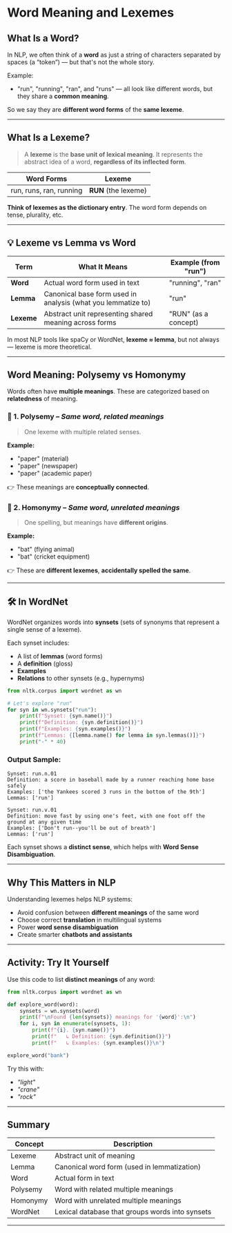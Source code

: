 # Word Meaning and Lexemes

## What Is a Word?

In NLP, we often think of a **word** as just a string of characters separated by spaces (a “token”) — but that's not the whole story.

Example:

- "run", "running", "ran", and "runs" — all look like different words, but they share a **common meaning**.

So we say they are **different word forms** of the **same lexeme**.

---

## What Is a Lexeme?

> A **lexeme** is the **base unit of lexical meaning**. It represents the abstract idea of a word, **regardless of its inflected form**.

|Word Forms|Lexeme|
|---|---|
|run, runs, ran, running|**RUN** (the lexeme)|

**Think of lexemes as the dictionary entry**. The word form depends on tense, plurality, etc.

---

## 💡 Lexeme vs Lemma vs Word

|Term|What It Means|Example (from "run")|
|---|---|---|
|**Word**|Actual word form used in text|"running", "ran"|
|**Lemma**|Canonical base form used in analysis (what you lemmatize to)|"run"|
|**Lexeme**|Abstract unit representing shared meaning across forms|"RUN" (as a concept)|

In most NLP tools like spaCy or WordNet, **lexeme ≈ lemma**, but not always — lexeme is more theoretical.

---

## Word Meaning: Polysemy vs Homonymy

Words often have **multiple meanings**. These are categorized based on **relatedness** of meaning.

### 🔹 1. **Polysemy** – _Same word, related meanings_

> One lexeme with multiple related senses.

**Example:**

- "paper" (material)
- "paper" (newspaper)
- "paper" (academic paper)

👉 These meanings are **conceptually connected**.

### 🔹 2. **Homonymy** – _Same word, unrelated meanings_

> One spelling, but meanings have **different origins**.

**Example:**

- "bat" (flying animal)
- "bat" (cricket equipment)

👉 These are **different lexemes**, **accidentally spelled the same**.

---

## 🛠️ In WordNet

WordNet organizes words into **synsets** (sets of synonyms that represent a single sense of a lexeme).

Each synset includes:

- A list of **lemmas** (word forms)
- A **definition** (gloss)
- **Examples**
- **Relations** to other synsets (e.g., hypernyms)

```python
from nltk.corpus import wordnet as wn

# Let's explore "run"
for syn in wn.synsets("run"):
    print(f"Synset: {syn.name()}")
    print(f"Definition: {syn.definition()}")
    print(f"Examples: {syn.examples()}")
    print(f"Lemmas: {[lemma.name() for lemma in syn.lemmas()]}")
    print("-" * 40)
```

### Output Sample:

```
Synset: run.n.01
Definition: a score in baseball made by a runner reaching home base safely
Examples: ['the Yankees scored 3 runs in the bottom of the 9th']
Lemmas: ['run']

Synset: run.v.01
Definition: move fast by using one's feet, with one foot off the ground at any given time
Examples: ['Don't run--you'll be out of breath']
Lemmas: ['run']
```

Each synset shows a **distinct sense**, which helps with **Word Sense Disambiguation**.

---

## Why This Matters in NLP

Understanding lexemes helps NLP systems:

- Avoid confusion between **different meanings** of the same word
- Choose correct **translation** in multilingual systems
- Power **word sense disambiguation**
- Create smarter **chatbots and assistants**

---

## Activity: Try It Yourself

Use this code to list **distinct meanings** of any word:

```python
from nltk.corpus import wordnet as wn

def explore_word(word):
    synsets = wn.synsets(word)
    print(f"\nFound {len(synsets)} meanings for '{word}':\n")
    for i, syn in enumerate(synsets, 1):
        print(f"{i}. {syn.name()}")
        print(f"   ↳ Definition: {syn.definition()}")
        print(f"   ↳ Examples: {syn.examples()}\n")

explore_word("bank")
```

Try this with:

- _"light"_
- _"crane"_
- _"rock"_

---

## Summary

|Concept|Description|
|---|---|
|Lexeme|Abstract unit of meaning|
|Lemma|Canonical word form (used in lemmatization)|
|Word|Actual form in text|
|Polysemy|Word with related multiple meanings|
|Homonymy|Word with unrelated multiple meanings|
|WordNet|Lexical database that groups words into synsets|

---
